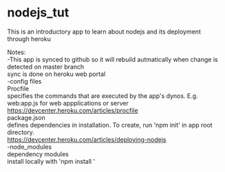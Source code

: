 # nodejs_tut
This is an introductory app to learn about nodejs and its deployment through heroku  

Notes:  
-This app is synced to github so it will rebuild autmatically when change is detected on master branch  
    sync is done on heroku web portal  
-config files  
    Procfile  
        specifies the commands that are executed by the app's dynos. E.g. web:app.js for web appplications or server  
        https://devcenter.heroku.com/articles/procfile  
    package.json  
        defines dependencies in installation. To create, run 'npm init' in app root directory.  
        https://devcenter.heroku.com/articles/deploying-nodejs  
-node_modules  
    dependency modules  
    install locally with 'npm install <pkg>'  
    
